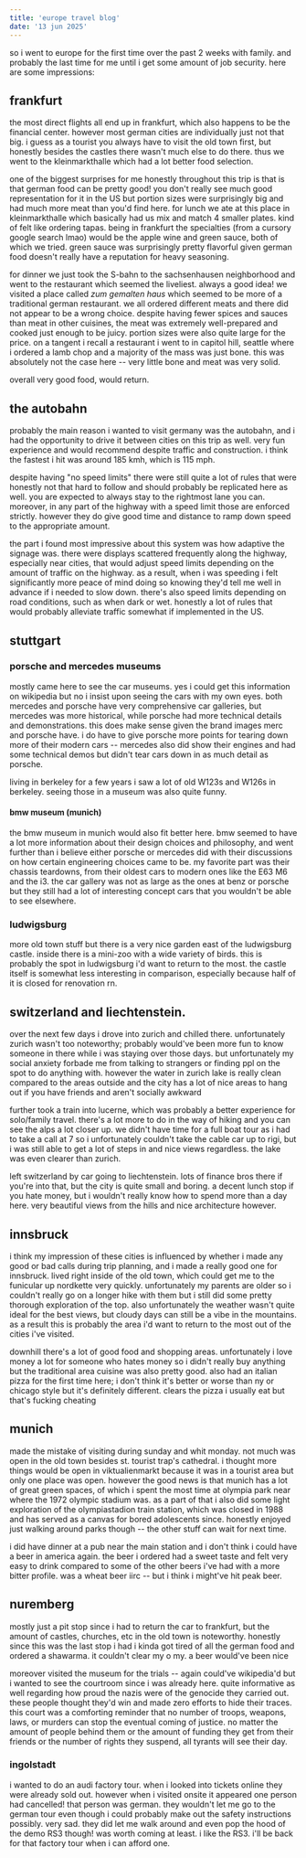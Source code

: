 ```yaml
---
title: 'europe travel blog'
date: '13 jun 2025'
---
```


so i went to europe for the first time over the past 2 weeks with family. and probably the last time for me until i get some amount of job security.
here are some impressions:

## frankfurt
the most direct flights all end up in frankfurt, which also happens to be the financial center. however most german cities are individually just not that big. 
i guess as a tourist you always have to visit the old town first, but honestly besides the castles there wasn't much else to do there. thus we went to the
kleinmarkthalle which had a lot better food selection. 

one of the biggest surprises for me honestly throughout this trip is that is that german food can be pretty good! you don't really see much good representation
for it in the US but portion sizes were surprisingly big and had much more meat than you'd find here. for lunch we ate at this place in kleinmarkthalle which
basically had us mix and match 4 smaller plates. kind of felt like ordering tapas. being in frankfurt the specialties (from a cursory google search lmao) would
be the apple wine and green sauce, both of which we tried. green sauce was surprisingly pretty flavorful given german food doesn't really have a reputation for
heavy seasoning.

for dinner we just took the S-bahn to the sachsenhausen neighborhood and went to the restaurant which seemed the liveliest. always a good idea! we visited a place
called *zum gemalten haus* which seemed to be more of a traditional german restaurant. we all ordered different meats and there did not appear to be a wrong choice.
despite having fewer spices and sauces than meat in other cuisines, the meat was extremely well-prepared and cooked just enough to be juicy. portion sizes were 
also quite large for the price. 
on a tangent i recall a restaurant i went to in capitol hill, seattle where i ordered a lamb chop and a majority of the mass was just bone. this was absolutely not
the case here -- very little bone and meat was very solid.

overall very good food, would return.

## the autobahn
probably the main reason i wanted to visit germany was the autobahn, and i had the opportunity to drive it between cities on this trip as well. very fun experience and
would recommend despite traffic and construction. i think the fastest i hit was around 185 kmh, which is 115 mph. 

despite having "no speed limits" there were still quite a lot of rules that were honestly not that hard to follow and should probably be replicated here as well. 
you are expected to always stay to the rightmost lane you can. moreover, in any part of the highway with a speed limit those are enforced strictly. however 
they do give good time and distance to ramp down speed to the appropriate amount.

the part i found most impressive about this system was how adaptive the signage was. there were displays scattered frequently along the highway, especially near 
cities, that would adjust speed limits depending on the amount of traffic on the highway. as a result, when i was speeding i felt significantly more peace of mind 
doing so knowing they'd tell me well in advance if i needed to slow down. there's also speed limits depending on road conditions, such as when dark or wet. 
honestly a lot of rules that would probably alleviate traffic somewhat if implemented in the US.

## stuttgart
### porsche and mercedes museums
mostly came here to see the car museums. yes i could get this information on wikipedia but no i insist upon seeing the cars with my own eyes. both mercedes and porsche
have very comprehensive car galleries, but mercedes was more historical, while porsche had more technical details and demonstrations. this does make sense given 
the brand images merc and porsche have. i do have to give porsche more points for tearing down more of their modern cars -- mercedes also did show their engines and had
some technical demos but didn't tear cars down in as much detail as porsche.

living in berkeley for a few years i saw a lot of old W123s and W126s in berkeley. seeing those in a museum was also quite funny.

#### bmw museum (munich)
the bmw museum in munich would also fit better here. bmw seemed to have a lot more information about their design choices and philosophy, and went further than i believe
either porsche or mercedes did with their discussions on how certain engineering choices came to be. my favorite part was their chassis teardowns, from their oldest cars to 
modern ones like the E63 M6 and the i3. the car gallery was not as large as the ones at benz or porsche but they still had a lot of interesting concept cars that you wouldn't
be able to see elsewhere.

### ludwigsburg
more old town stuff but there is a very nice garden east of the ludwigsburg castle. inside there is a mini-zoo with a wide variety of birds. this is probably the spot in
ludwigsburg i'd want to return to the most. the castle itself is somewhat less interesting in comparison, especially because half of it is closed for renovation rn.

## switzerland and liechtenstein.
over the next few days i drove into zurich and chilled there. unfortunately zurich wasn't too noteworthy; probably would've been more fun to know someone in there 
while i was staying over those days. but unfortunately my social anxiety forbade me from talking to strangers or finding ppl on the spot to do anything with. 
however the water in zurich lake is really clean compared to the areas outside and the city has a lot of nice areas to hang out if you have friends and aren't socially
awkward

further took a train into lucerne, which was probably a better experience for solo/family travel. there's a lot more to do in the way of hiking and you can see the alps a lot
closer up. we didn't have time for a full boat tour as i had to take a call at 7 so i unfortunately couldn't take the cable car up to rigi, but i was still able to get a lot of steps in and nice views regardless. the lake was even clearer than zurich.

left switzerland by car going to liechtenstein. lots of finance bros there if you're into that, but the city is quite small and boring. a decent lunch stop if you hate money, but i wouldn't really know how to spend more than a day here. very beautiful views from the hills and nice architecture however.

## innsbruck
i think my impression of these cities is influenced by whether i made any good or bad calls during trip planning, and i made a really good one for innsbruck. lived right inside
of the old town, which could get me to the funicular up nordkette very quickly. unfortunately my parents are older so i couldn't really go on a longer hike with them but 
i still did some pretty thorough exploration of the top. also unfortunately the weather wasn't quite ideal for the best views, but cloudy days can still be a vibe in
the mountains. as a result this is probably the area i'd want to return to the most out of the cities i've visited.

downhill there's a lot of good food and shopping areas. unfortunately i love money a lot for someone who hates money so i didn't really buy anything but the traditional area
cuisine was also pretty good. also had an italian pizza for the first time here; i don't think it's better or worse than ny or chicago style but it's definitely different. 
clears the pizza i usually eat but that's fucking cheating

## munich
made the mistake of visiting during sunday and whit monday. not much was open in the old town besides st. tourist trap's cathedral. i thought more things would be open
in viktualienmarkt because it was in a tourist area but only one place was open. 
however the good news is that munich has a lot of great green spaces, of which i spent the most time at olympia park near where the 1972 olympic stadium was. 
as a part of that i also did some light exploration of the olympiastadion train station, which was closed in 1988 and has served as a canvas for bored adolescents since.
honestly enjoyed just walking around parks though -- the other stuff can wait for next time.

i did have dinner at a pub near the main station and i don't think i could have a beer in america again. the beer i ordered had a sweet taste and felt
very easy to drink compared to some of the other beers i've had with a more bitter profile. was a wheat beer iirc -- but i think i might've hit peak beer.

## nuremberg
mostly just a pit stop since i had to return the car to frankfurt, but the amount of castles, churches, etc in the old town is noteworthy. 
honestly since this was the last stop i had i kinda got tired of all the german food and ordered a shawarma. it couldn't clear my o my. a beer would've been nice

moreover visited the museum for the trials -- again could've wikipedia'd but i wanted to see the courtroom since i was already here. quite informative as well 
regarding how proud the nazis were of the genocide they carried out. these people thought they'd win and made zero efforts to hide their traces. 
this court was a comforting reminder that no number of troops, weapons, laws, or murders can stop the eventual coming of justice. no matter the amount of people
behind them or the amount of funding they get from their friends or the number of rights they suspend, all tyrants will see their day.

### ingolstadt
i wanted to do an audi factory tour. when i looked into tickets online they were already sold out. however when i visited onsite it appeared one person had cancelled! 
that person was german. they wouldn't let me go to the german tour even though i could probably make out the safety instructions possibly. very sad. they did let me walk around and even pop the hood of the demo RS3 though! was worth coming at least. i like the RS3. i'll be back for that factory tour when i can afford one.